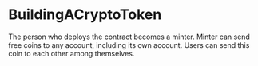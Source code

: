 # BuildingACryptoToken
The person who deploys the contract becomes a minter. Minter can send free coins to any account, including its own account. Users can send this coin to each other among themselves.
